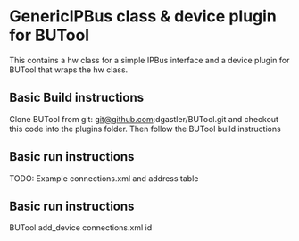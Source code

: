 # GenericIPBus class & device plugin for BUTool
This contains a hw class for a simple IPBus interface and a device plugin 
for BUTool that wraps the hw class.

## Basic Build instructions
Clone BUTool from git: git@github.com:dgastler/BUTool.git
and checkout this code into the plugins folder.
Then follow the BUTool build instructions

## Basic run instructions
TODO: Example connections.xml and address table


## Basic run instructions
BUTool
add_device connections.xml id

